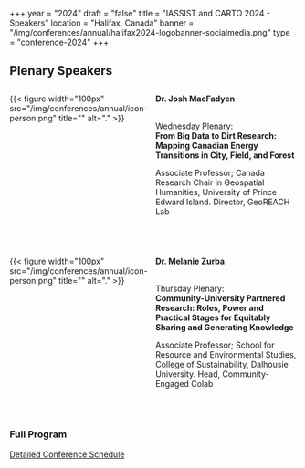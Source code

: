 +++
year = "2024"
draft = "false"
title = "IASSIST and CARTO 2024 - Speakers"
location = "Halifax, Canada"
banner = "/img/conferences/annual/halifax2024-logobanner-socialmedia.png"
type = "conference-2024"
+++
## Plenary Speakers

<div style="display:flex;align-items:top;margin:2em 0 4em 0;">
  <div>
    {{< figure width="100px" src="/img/conferences/annual/icon-person.png" title="" alt="." >}}
  </div>
  <div style="margin-left:1em;">
<strong>Dr. Josh MacFadyen</strong><br /><br />

Wednesday Plenary:<br />
**From Big Data to Dirt Research: Mapping Canadian Energy Transitions in City, Field, and Forest**

Associate Professor; Canada Research Chair in Geospatial Humanities, University of Prince Edward Island. Director, GeoREACH Lab
  </div>
</div>

<div style="display:flex;align-items:top;margin:2em 0 4em 0;">
  <div>
    {{< figure width="100px" src="/img/conferences/annual/icon-person.png" title="" alt="." >}}
  </div>
  <div style="margin-left:1em;">
<strong>Dr. Melanie Zurba</strong><br /><br />

Thursday Plenary:<br />
**Community-University Partnered Research: Roles, Power and Practical Stages for Equitably Sharing and Generating Knowledge**

Associate Professor; School for Resource and Environmental Studies, College of Sustainability, Dalhousie University. Head, Community-Engaged Colab
  </div>
</div>

### Full Program

[Detailed Conference Schedule](/conferences/iassist2024/conference-schedule/)

<br />

